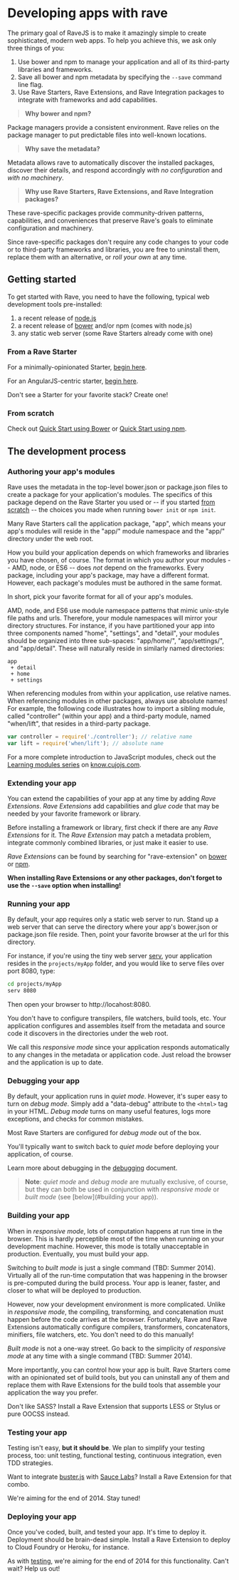 # Developing apps with rave

The primary goal of RaveJS is to make it amazingly simple to create
sophisticated, modern web apps.  To help you achieve this, we ask only
three things of you:

1.	Use bower and npm to manage your application and all of its third-party
	libraries and frameworks.
2.	Save all bower and npm metadata by specifying the `--save` command
	line flag.
3.	Use Rave Starters, Rave Extensions, and Rave Integration packages to
	integrate with frameworks and add capabilities.

> **Why bower and npm?**

Package managers provide a consistent environment.  Rave relies on the
package manager to put predictable files into well-known locations.

> **Why save the metadata?**

Metadata allows rave to automatically discover the installed packages, discover
their details, and respond accordingly *with no configuration* and *with
no machinery*.

> **Why use Rave Starters, Rave Extensions, and Rave Integration packages?**

These rave-specific packages provide community-driven patterns, capabilities,
and conveniences that preserve Rave's goals to eliminate configuration
and machinery.

Since rave-specific packages don't require any code changes to your code or
to third-party frameworks and libraries, you are free to uninstall them,
replace them with an alternative, or *roll your own* at any time.


## Getting started

To get started with Rave, you need to have the following, typical web
development tools pre-installed:

1. a recent release of [node.js](http://nodejs.org/download/)
2. a recent release of [bower](http://bower.io/) and/or npm (comes with node.js)
3. any static web server (some Rave Starters already come with one)

### From a Rave Starter

For a minimally-opinionated Starter,
[begin here](http://github.com/RaveJS/rave-start).

For an AngularJS-centric starter,
[begin here](http://github.com/RaveJS/rave-start-angular).

Don't see a Starter for your favorite stack?  Create one!

### From scratch

Check out [Quick Start using Bower](./docs/quick-start-bower.md)
or [Quick Start using npm](./quick-start-npm.md).


## The development process

### Authoring your app's modules

Rave uses the metadata in the top-level bower.json or package.json files
to create a package for your application's modules.  The specifics of this
package depend on the Rave Starter you used or -- if you started
[from scratch](#from-scratch) -- the choices you made when
running `bower init` or `npm init`.

Many Rave Starters call the application package, "app", which means your app's
modules will reside in the "app/" module namespace and the "app/" directory
under the web root.

How you build your application depends on which frameworks and libraries
you have chosen, of course.  The format in which you author your modules --
AMD, node, or ES6 -- does *not* depend on the frameworks.  Every
package, including your app's package, may have a different format.  However,
each package's modules must be authored in the same format.

In short, pick your favorite format for all of your app's modules.

AMD, node, and ES6 use module namespace patterns that mimic unix-style file
paths and urls.  Therefore, your module namespaces will mirror your directory
structures.  For instance, if you have partitioned your app into three
components named "home", "settings", and "detail", your modules should be
organized into three sub-spaces: "app/home/", "app/settings/", and "app/detail".
These will naturally reside in similarly named directories:

```
app
 + detail
 + home
 + settings
```

When referencing modules from within your application, use relative names.
When referencing modules in other packages, always use absolute names!
For example, the following code illustrates how to import a sibling module,
called "controller" (within your app) and a third-party module, named
"when/lift", that resides in a third-party package.

```js
var controller = require('./controller'); // relative name
var lift = require('when/lift'); // absolute name
```

For a more complete introduction to JavaScript modules, check out the
[Learning modules series](http://know.cujojs.com/tutorials) on
[know.cujojs.com](http://know.cujojs.com).


### Extending your app

You can extend the capabilities of your app at any time by adding *Rave
Extensions*.  *Rave Extensions* add capabilities and *glue code* that may be
needed by your favorite framework or library.

Before installing a framework or library, first check if there are any *Rave
Extensions* for it.  The *Rave Extension* may patch a metadata problem,
integrate commonly combined libraries, or just make it easier to use.

*Rave Extensions* can be found by searching for "rave-extension" on
[bower](http://bower.io/search/?q=rave-extension) or
[npm](http://www.npmjs.org/search?q=rave-extension).

**When installing Rave Extensions or any other packages,
don't forget to use the `--save` option when installing!**


### Running your app

By default, your app requires only a static web server to run.  Stand up a
web server that can serve the directory where your app's bower.json
or package.json file reside.  Then, point your favorite browser at the url
for this directory.

For instance, if you're using the tiny web server
[serv](https://www.npmjs.org/package/serv), your application resides in the
`projects/myApp` folder, and you would like to serve files over port 8080,
type:

```bash
cd projects/myApp
serv 8080
```

Then open your browser to http://locahost:8080.

You don't have to configure transpilers, file watchers, build tools, etc.
Your application configures and assembles itself from the metadata and source
code it discovers in the directories under the web root.

We call this *responsive mode* since your application responds automatically
to any changes in the metadata or application code.  Just reload the browser
and the application is up to date.


### Debugging your app

By default, your application runs in *quiet mode*.  However, it's super
easy to turn on *debug mode*.  Simply add a "data-debug" attribute to the
`<html>` tag in your HTML.  *Debug mode* turns on many useful features, logs
more exceptions, and checks for common mistakes.

Most Rave Starters are configured for *debug mode* out of the box.

You'll typically want to switch back to *quiet mode* before deploying your
application, of course.

Learn more about debugging in the [debugging](./debugging.md) document.

> **Note**: *quiet mode* and *debug mode* are mutually exclusive, of course,
but they can both be used in conjunction with *responsive mode* or *built mode*
(see [below](#building your app)).

### Building your app

When in *responsive mode*, lots of computation happens at run time in the
browser.  This is hardly perceptible most of the time when running on your
development machine.  However, this mode is totally unacceptable in production.
Eventually, you must build your app.

Switching to *built mode* is just a single command (TBD: Summer 2014).
Virtually all of the run-time computation that was happening in the browser
is pre-computed during the build process.  Your app is leaner, faster,
and closer to what will be deployed to production.

However, now your development environment is more complicated.  Unlike in
*responsive mode*, the compiling, transforming, and concatenation must happen
before the code arrives at the browser.  Fortunately, Rave and Rave Extensions
automatically configure compilers, transformers, concatenators, minifiers,
file watchers, etc.  You don't need to do this manually!

*Built mode* is not a one-way street.  Go back to the simplicity of
*responsive mode* at any time with a single command (TBD: Summer 2014).

More importantly, you can control how your app is built.  Rave Starters come
with an opinionated set of build tools, but you can uninstall any of them
and replace them with Rave Extensions for the build tools that assemble
your application the way you prefer.

Don't like SASS? Install a Rave Extension that supports LESS or Stylus or
pure OOCSS instead.


### Testing your app

Testing isn't easy, **but it should be**.  We plan to simplify your testing
process, too: unit testing, functional testing, continuous integration,
even TDD strategies.

Want to integrate [buster.js](http://busterjs.org) with
[Sauce Labs](http://saucelabs.com/)?  Install a Rave Extension for that combo.

We're aiming for the end of 2014.  Stay tuned!


### Deploying your app

Once you've coded, built, and tested your app.  It's time to deploy it.
Deployment should be brain-dead simple.  Install a Rave Extension to deploy
to Cloud Foundry or Heroku, for instance.

As with [testing](#testing-your-app), we're aiming for the end of 2014 for
this functionality.  Can't wait?  Help us out!
